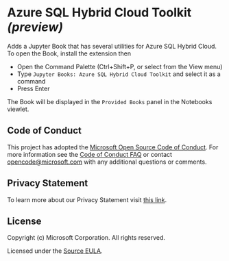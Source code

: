 # Azure SQL Hybrid Cloud Toolkit *(preview)*

Adds a Jupyter Book that has several utilities for Azure SQL Hybrid Cloud. To open the Book, install the extension then
* Open the Command Palette (Ctrl+Shift+P, or select from the View menu)
* Type <code>Jupyter Books: Azure SQL Hybrid Cloud Toolkit</code> and select it as a command
* Press Enter

The Book will be displayed in the <code>Provided Books</code> panel in the Notebooks viewlet.

## Code of Conduct

This project has adopted the [Microsoft Open Source Code of Conduct](https://opensource.microsoft.com/codeofconduct/). For more information see the [Code of Conduct FAQ](https://opensource.microsoft.com/codeofconduct/faq/) or contact [opencode@microsoft.com](mailto:opencode@microsoft.com) with any additional questions or comments.

## Privacy Statement

To learn more about our Privacy Statement visit [this link](https://go.microsoft.com/fwlink/?LinkID=824704).

## License

Copyright (c) Microsoft Corporation. All rights reserved.

Licensed under the [Source EULA](https://raw.githubusercontent.com/Microsoft/azuredatastudio/main/LICENSE.txt).
